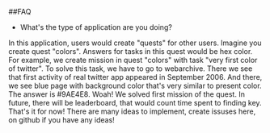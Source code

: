 ##FAQ

- What's the type of application are you doing?

In this application, users would create "quests" for other users. Imagine you create quest "colors". Answers for tasks in this quest would be hex color. For example, we create mission in quest "colors" with task "very first color of twitter". To solve this task, we have to go to webarchive. There we see that first activity of real twitter app appeared in September 2006. And there, we see blue page with background color that's very similar to present color. The answer is #9AE4E8. Woah! We solved first mission of the quest. In future, there will be leaderboard, that would count time spent to finding key. That's it for now! There are many ideas to implement, create issuses here, on github if you have any ideas!
